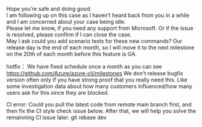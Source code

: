 Hope you’re safe and doing good.  
I am following up on this case as I haven’t heard back from you in a while and I am concerned about your case being idle.  
Please let me know, if you need any support from Microsoft. Or if the issue is resolved, please confirm if I can close the case.  
May I ask could you add scenario tests for these new commands?
Our release day is the end of each month, so I will move it to the next milestone on the 20th of each month before this feature is GA.

hotfix：
We have fixed schedule once a month as you can see https://github.com/Azure/azure-cli/milestones
We don't release bugfix version often only if you have strong proof that you really need this.
Like some investigation data about how many customers influenced/how many users ask for this since they are blocked.

CI error:
Could you pull the latest code from remote main branch first, and then fix the CI style check issue below.
After that, we will help you solve the remainning CI issue later.
git rebase dev
